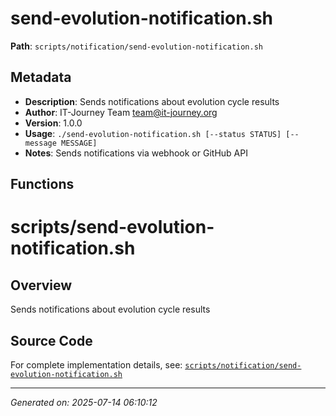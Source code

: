 # send-evolution-notification.sh

**Path**: `scripts/notification/send-evolution-notification.sh`

## Metadata

- **Description**: Sends notifications about evolution cycle results
- **Author**: IT-Journey Team <team@it-journey.org>
- **Version**: 1.0.0
- **Usage**: `./send-evolution-notification.sh [--status STATUS] [--message MESSAGE]`
- **Notes**: Sends notifications via webhook or GitHub API

## Functions

# scripts/send-evolution-notification.sh

## Overview

Sends notifications about evolution cycle results


## Source Code

For complete implementation details, see: [`scripts/notification/send-evolution-notification.sh`](../../scripts/notification/send-evolution-notification.sh)

---
*Generated on: 2025-07-14 06:10:12*
